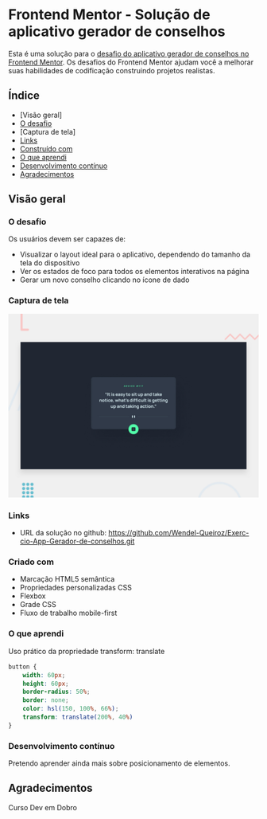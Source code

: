 # Frontend Mentor - Solução de aplicativo gerador de conselhos

Esta é uma solução para o [desafio do aplicativo gerador de conselhos no Frontend Mentor](https://www.frontendmentor.io/challenges/advice-generator-app-QdUG-13db). Os desafios do Frontend Mentor ajudam você a melhorar suas habilidades de codificação construindo projetos realistas.

## Índice

- [Visão geral]
- [O desafio](#o-desafio)
- [Captura de tela]
- [Links](#links)
- [Construído com](#construído-com)
- [O que aprendi](#o-que-aprendi)
- [Desenvolvimento contínuo](#desenvolvimento-contínuo)
- [Agradecimentos](#agradecimentos)


## Visão geral

### O desafio

Os usuários devem ser capazes de:

- Visualizar o layout ideal para o aplicativo, dependendo do tamanho da tela do dispositivo
- Ver os estados de foco para todos os elementos interativos na página
- Gerar um novo conselho clicando no ícone de dado

### Captura de tela

<img src="./src/design/desktop-preview.jpg" alt="imagem da tela">

### Links

- URL da solução no github: https://github.com/Wendel-Queiroz/Exerc-cio-App-Gerador-de-conselhos.git

### Criado com

- Marcação HTML5 semântica
- Propriedades personalizadas CSS
- Flexbox
- Grade CSS
- Fluxo de trabalho mobile-first

### O que aprendi

Uso prático da propriedade transform: translate


```css
button {
    width: 60px;
    height: 60px;
    border-radius: 50%;
    border: none;
    color: hsl(150, 100%, 66%);
    transform: translate(200%, 40%)    
}
```


### Desenvolvimento contínuo

Pretendo aprender ainda mais sobre posicionamento de elementos.

## Agradecimentos

Curso Dev em Dobro